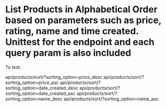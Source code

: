 # List Products in Alphabetical Order based on parameters such as price, rating, name and time created. Unittest for the endpoint and each query param is also included

To test:

api/products/sort/?sorting_option=price_desc
api/products/sort/?sorting_option=price_asc
api/products/sort/?sorting_option=date_created_desc
api/products/sort/?sorting_option=date_created_asc
api/products/sort/?sorting_option=name_desc
api/products/sort/?sorting_option=name_asc


